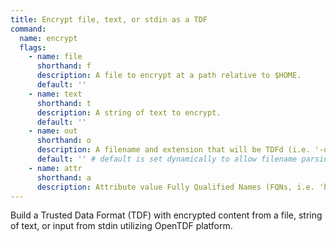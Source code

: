 ```yaml
---
title: Encrypt file, text, or stdin as a TDF
command:
  name: encrypt
  flags:
    - name: file
      shorthand: f
      description: A file to encrypt at a path relative to $HOME.
      default: ''
    - name: text
      shorthand: t
      description: A string of text to encrypt.
      default: ''
    - name: out
      shorthand: o
      description: A filename and extension that will be TDFd (i.e. '-o password.txt' -> 'password.txt.tdf', default 'sensitive.txt.tdf' or <file>.tdf) and placed in $HOME.
      default: '' # default is set dynamically to allow filename parsing
    - name: attr
      shorthand: a
      description: Attribute value Fully Qualified Names (FQNs, i.e. 'https://example.com/attr/attr1/value/value1') to apply to the encrypted data.
---
```


Build a Trusted Data Format (TDF) with encrypted content from a file, string of text, or input from stdin utilizing OpenTDF platform.
